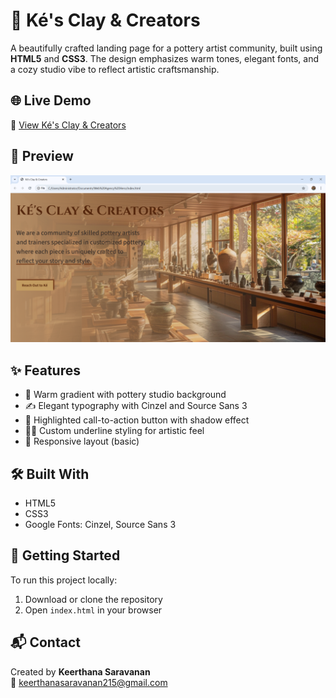 # 🏺 Ké's Clay & Creators

A beautifully crafted landing page for a pottery artist community, built using **HTML5** and **CSS3**. The design emphasizes warm tones, elegant fonts, and a cozy studio vibe to reflect artistic craftsmanship.

## 🌐 Live Demo

🔗 [View Ké's Clay & Creators](https://gorgeous-gnome-562517.netlify.app/)

## 📸 Preview

![Website Preview](https://raw.githubusercontent.com/S-KeerthanaDharshini/HTML-CSS-projects-hub/main/Web%20Agency%20Hero/output.png)



## ✨ Features

- 🏡 Warm gradient with pottery studio background
- ✍️ Elegant typography with Cinzel and Source Sans 3
- 🎯 Highlighted call-to-action button with shadow effect
- 🧑‍🎨 Custom underline styling for artistic feel
- 📱 Responsive layout (basic)

## 🛠️ Built With

- HTML5  
- CSS3  
- Google Fonts: Cinzel, Source Sans 3

## 🚀 Getting Started

To run this project locally:

1. Download or clone the repository
2. Open `index.html` in your browser

## 📬 Contact

Created by **Keerthana Saravanan**  
📧 keerthanasaravanan215@gmail.com

